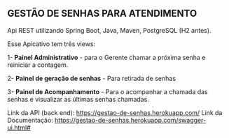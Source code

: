## GESTÃO DE SENHAS PARA ATENDIMENTO

Api REST utilizando Spring Boot, Java, Maven, PostgreSQL (H2 antes).

Esse Apicativo tem três views:

1- **Painel Administrativo** - para o Gerente chamar a próxima senha  e reiniciar a contagem.

2- **Painel de geração de senhas** - Para retirada de senhas

3- **Painel de Acompanhamento** - Para o acompanhar a chamada das senhas e visualizar as últimas senhas chamadas.

Link da API (back end): https://gestao-de-senhas.herokuapp.com/
Link da Documentação: https://gestao-de-senhas.herokuapp.com/swagger-ui.html#



   
   
